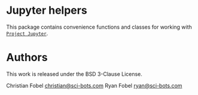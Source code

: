 # Jupyter helpers

This package contains convenience functions and classes for working with [`Project Jupyter`](http://jupyter.org/).

# Authors

This work is released under the BSD 3-Clause License.

Christian Fobel christian@sci-bots.com
Ryan Fobel ryan@sci-bots.com
